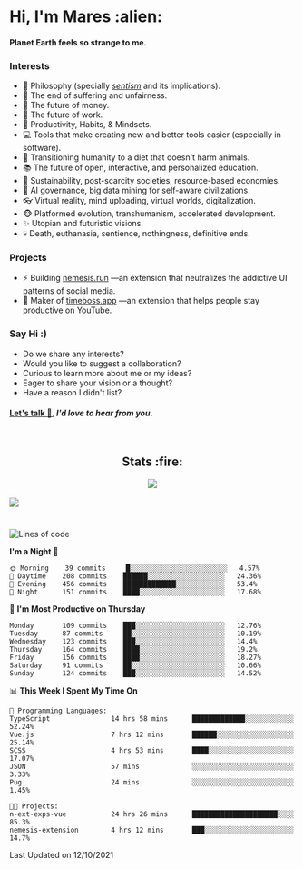 <h1>Hi, I'm Mares :alien:</h1>

#### Planet Earth feels so strange to me.

### **Interests**

- 🌊 Philosophy (specially [_sentism_][sentismmedium] and its implications).
- 🎯 The end of suffering and unfairness.
- 💸 The future of money.
- 💼 The future of work.
- 🧠 Productivity, Habits, & Mindsets.
- 💻 Tools that make creating new and better tools easier (especially in software).
- 🥗 Transitioning humanity to a diet that doesn't harm animals.
- 📚 The future of open, interactive, and personalized education.
- 🌱 Sustainability, post-scarcity societies, resource-based economies.
- 🤖 AI governance, big data mining for self-aware civilizations.
- 👓 Virtual reality, mind uploading, virtual worlds, digitalization.
- 🐵 Platformed evolution, transhumanism, accelerated development.
- ✨ Utopian and futuristic visions.
- 💀 Death, euthanasia, sentience, nothingness, definitive ends.


### **Projects**

- ⚡ Building [nemesis.run](https://nemesis.run) —an extension that neutralizes the addictive UI patterns of social media.
- 💎 Maker of [timeboss.app](https://timeboss.app) —an extension that helps people stay productive on YouTube.


### **Say Hi :)**

- Do we share any interests?
- Would you like to suggest a collaboration?
- Curious to learn more about me or my ideas?
- Eager to share your vision or a thought?
- Have a reason I didn't list?

#### [Let's talk :wave:.](mailto:mareszhar@gmail.com) _I'd love to hear from you_.

[sentismmedium]: https://medium.com/@mareszhar/born-a-prisoner-a-reflection-about-life-its-struggles-and-a-plan-to-escape-d8566ce9b026

<br>

<h2 align="center">Stats :fire:</h2>

<div align="center">
  <img src="https://github-readme-streak-stats.herokuapp.com?user=mareszhar&theme=black-ice&hide_border=true&stroke=FFFFFF15&ring=DF8FFE&fire=DF8FFE&currStreakLabel=DF8FFE&background=1A232A&currStreakNum=86FFAB">
</div>

<!-- Add or remove this: &dates=B1AAB3FF at the end of the streak stats URL if they get bugged and aren't updating -->

<br>

<img src="https://activity-graph.herokuapp.com/graph?username=mareszhar&theme=nord&bg_color=00000000&color=979797&line=DF8FFE&point=00000000&area=true&hide_border=true">

<br>

<h1></h1>

<!--START_SECTION:waka-->
![Lines of code](https://img.shields.io/badge/From%20Hello%20World%20I%27ve%20Written-171074%20lines%20of%20code-blue)

**I'm a Night 🦉** 

```text
🌞 Morning    39 commits     █░░░░░░░░░░░░░░░░░░░░░░░░   4.57% 
🌆 Daytime    208 commits    ██████░░░░░░░░░░░░░░░░░░░   24.36% 
🌃 Evening    456 commits    █████████████░░░░░░░░░░░░   53.4% 
🌙 Night      151 commits    ████░░░░░░░░░░░░░░░░░░░░░   17.68%

```
📅 **I'm Most Productive on Thursday** 

```text
Monday       109 commits    ███░░░░░░░░░░░░░░░░░░░░░░   12.76% 
Tuesday      87 commits     ██░░░░░░░░░░░░░░░░░░░░░░░   10.19% 
Wednesday    123 commits    ███░░░░░░░░░░░░░░░░░░░░░░   14.4% 
Thursday     164 commits    ████░░░░░░░░░░░░░░░░░░░░░   19.2% 
Friday       156 commits    ████░░░░░░░░░░░░░░░░░░░░░   18.27% 
Saturday     91 commits     ██░░░░░░░░░░░░░░░░░░░░░░░   10.66% 
Sunday       124 commits    ███░░░░░░░░░░░░░░░░░░░░░░   14.52%

```


📊 **This Week I Spent My Time On** 

```text
💬 Programming Languages: 
TypeScript               14 hrs 58 mins      █████████████░░░░░░░░░░░░   52.24% 
Vue.js                   7 hrs 12 mins       ██████░░░░░░░░░░░░░░░░░░░   25.14% 
SCSS                     4 hrs 53 mins       ████░░░░░░░░░░░░░░░░░░░░░   17.07% 
JSON                     57 mins             ░░░░░░░░░░░░░░░░░░░░░░░░░   3.33% 
Pug                      24 mins             ░░░░░░░░░░░░░░░░░░░░░░░░░   1.45%

🐱‍💻 Projects: 
n-ext-exps-vue           24 hrs 26 mins      █████████████████████░░░░   85.3% 
nemesis-extension        4 hrs 12 mins       ███░░░░░░░░░░░░░░░░░░░░░░   14.7%

```


 Last Updated on 12/10/2021
<!--END_SECTION:waka-->

